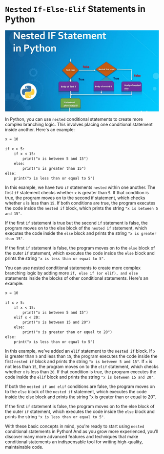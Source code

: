 # `Nested` `If-Else-Elif` Statements in Python


![Nested](/img/nested.jpeg)

In Python, you can use `nested` conditional statements to create more complex branching logic. This involves placing one conditional statement inside another. Here's an example:

    x = 10

    if x > 5:
        if x < 15:
            print("x is between 5 and 15")
        else:
            print("x is greater than 15")
    else:
        print("x is less than or equal to 5")

In this example, we have two `if` statements `nested` within one another. The first `if` statement checks whether `x` is greater than `5`. If that condition is true, the program moves on to the second if statement, which checks whether `x` is less than `15`. If both conditions are true, the program executes the code inside the `nested if` block, which prints the string `"x is between 5 and 15"`.

If the first `if` statement is true but the second `if` statement is false, the program moves on to the else block of the `nested if` statement, which executes the code inside the `else` block and prints the string `"x is greater than 15"`.

If the first `if` statement is false, the program moves on to the `else` block of the outer `if` statement, which executes the code inside the `else` block and prints the string `"x is less than or equal to 5"`.

You can use nested conditional statements to create more complex branching logic by adding more `if, else if (or elif), and else` statements inside the blocks of other conditional statements. Here's an example:

    x = 10

    if x > 5:
        if x < 15:
            print("x is between 5 and 15")
        elif x < 20:
            print("x is between 15 and 20")
        else:
            print("x is greater than or equal to 20")
    else:
        print("x is less than or equal to 5")

In this example, we've added an `elif` statement to the `nested if` block. If `x `is greater than `5` and less than `15`, the program executes the code inside the first `nested if` block and prints the string `"x is between 5 and 15"`. If `x` is not less than `15`, the program moves on to the `elif` statement, which checks whether `x` is less than `20`. If that condition is true, the program executes the code inside the `elif` block and prints the string `"x is between 15 and 20"`.


If both the `nested if and elif` conditions are false, the program moves on to the `else` block of the `nested if` statement, which executes the code inside the else block and prints the string "x is greater than or equal to 20".


If the first `if` statement is false, the program moves on to the else block of the outer `if` statement, which executes the code inside the `else` block and prints the string `"x is less than or equal to 5"`.

With these basic concepts in mind, you're ready to start using `nested` conditional statements in Python! And as you grow more experienced, you'll discover many more advanced features and techniques that make conditional statements an indispensable tool for writing high-quality, maintainable code.
